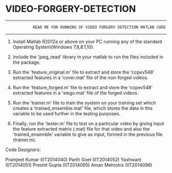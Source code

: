 # VIDEO-FORGERY-DETECTION

-----------------------------------------------------------------------------------------
				READ ME FOR RUNNING OF VIDEO FORGERY DETECTION MATLAB CODE
-----------------------------------------------------------------------------------------


1. Install Matlab R2012a or above on your PC running any of the standard Operating System(Windows 7,8,8.1,10).

2. Include the 'jpeg_read' library in your matlab to run the files included in the package.

3. Run the 'feature_original.m' file to extract and store the 'ccpev548' extracted features in a 'cover.mat' file of the non-forged videos.

4. Run the 'feature_forged.m' file to extract and store the 'ccpev548' extracted features in a 'stego.mat' file of the forged videos.

5. Run the 'trainer.m' file to train the system on your training set which creates a 'trained_ensemble.mat' file, which stores the data in this variable to be used further in the testing purposes.

6. Finally, run the 'tester.m' file to test on a particular video by giving input the feature extracted matrix (.mat) file for that video and also the 'trained_ensemble' variable to give as input, formed in the previous file (trainer.m).


Code Designers:

Pramjeet Kumar (IIT2014040)
Parth Goel (IIT2014052)
Yashwant (IIT2014051)
Preshit Gupta (IIT2014095)
Aman Mehrotra (IIT2014096)

